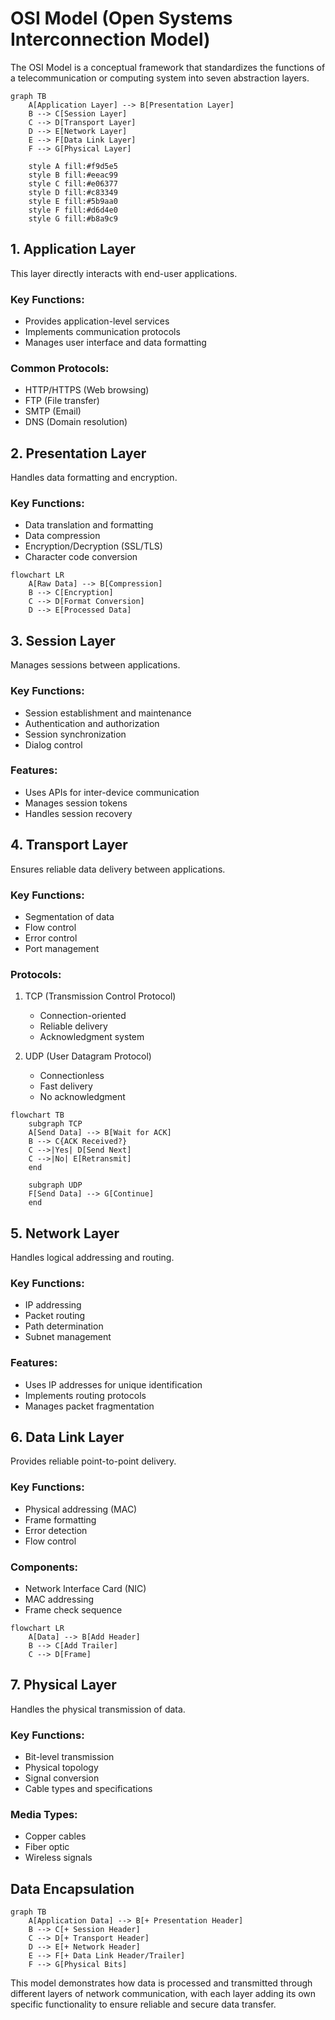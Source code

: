 # OSI Model (Open Systems Interconnection Model)

The OSI Model is a conceptual framework that standardizes the functions of a telecommunication or computing system into seven abstraction layers.

```mermaid
graph TB
    A[Application Layer] --> B[Presentation Layer]
    B --> C[Session Layer]
    C --> D[Transport Layer]
    D --> E[Network Layer]
    E --> F[Data Link Layer]
    F --> G[Physical Layer]
    
    style A fill:#f9d5e5
    style B fill:#eeac99
    style C fill:#e06377
    style D fill:#c83349
    style E fill:#5b9aa0
    style F fill:#d6d4e0
    style G fill:#b8a9c9
```

## 1. Application Layer
This layer directly interacts with end-user applications.

### Key Functions:
- Provides application-level services
- Implements communication protocols
- Manages user interface and data formatting

### Common Protocols:
- HTTP/HTTPS (Web browsing)
- FTP (File transfer)
- SMTP (Email)
- DNS (Domain resolution)

## 2. Presentation Layer
Handles data formatting and encryption.

### Key Functions:
- Data translation and formatting
- Data compression
- Encryption/Decryption (SSL/TLS)
- Character code conversion

```mermaid
flowchart LR
    A[Raw Data] --> B[Compression]
    B --> C[Encryption]
    C --> D[Format Conversion]
    D --> E[Processed Data]
```

## 3. Session Layer
Manages sessions between applications.

### Key Functions:
- Session establishment and maintenance
- Authentication and authorization
- Session synchronization
- Dialog control

### Features:
- Uses APIs for inter-device communication
- Manages session tokens
- Handles session recovery

## 4. Transport Layer
Ensures reliable data delivery between applications.

### Key Functions:
- Segmentation of data
- Flow control
- Error control
- Port management

### Protocols:
1. TCP (Transmission Control Protocol)
   - Connection-oriented
   - Reliable delivery
   - Acknowledgment system
   
2. UDP (User Datagram Protocol)
   - Connectionless
   - Fast delivery
   - No acknowledgment

```mermaid
flowchart TB
    subgraph TCP
    A[Send Data] --> B[Wait for ACK]
    B --> C{ACK Received?}
    C -->|Yes| D[Send Next]
    C -->|No| E[Retransmit]
    end
    
    subgraph UDP
    F[Send Data] --> G[Continue]
    end
```

## 5. Network Layer
Handles logical addressing and routing.

### Key Functions:
- IP addressing
- Packet routing
- Path determination
- Subnet management

### Features:
- Uses IP addresses for unique identification
- Implements routing protocols
- Manages packet fragmentation

## 6. Data Link Layer
Provides reliable point-to-point delivery.

### Key Functions:
- Physical addressing (MAC)
- Frame formatting
- Error detection
- Flow control

### Components:
- Network Interface Card (NIC)
- MAC addressing
- Frame check sequence

```mermaid
flowchart LR
    A[Data] --> B[Add Header]
    B --> C[Add Trailer]
    C --> D[Frame]
```

## 7. Physical Layer
Handles the physical transmission of data.

### Key Functions:
- Bit-level transmission
- Physical topology
- Signal conversion
- Cable types and specifications

### Media Types:
- Copper cables
- Fiber optic
- Wireless signals

## Data Encapsulation
```mermaid
graph TB
    A[Application Data] --> B[+ Presentation Header]
    B --> C[+ Session Header]
    C --> D[+ Transport Header]
    D --> E[+ Network Header]
    E --> F[+ Data Link Header/Trailer]
    F --> G[Physical Bits]
```

This model demonstrates how data is processed and transmitted through different layers of network communication, with each layer adding its own specific functionality to ensure reliable and secure data transfer.